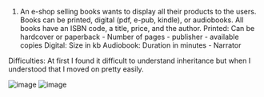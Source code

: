 1) An e-shop selling books wants to display all their products to the users. Books can be printed, digital (pdf, e-pub, kindle), or audiobooks. 
All books have an ISBN code, a title, price, and the author.
Printed: Can be hardcover or paperback - Number of pages - publisher - available copies
Digital: Size in kb
Audiobook: Duration in minutes - Narrator

Difficulties: At first I found it difficult to understand inheritance but when I understood that I moved on pretty easily.




![image](https://github.com/user-attachments/assets/9340d123-85b6-4425-b88f-7418088510dd)
![image](https://github.com/user-attachments/assets/c1a46256-33cb-4706-9804-5d9e727e61d2)
